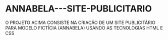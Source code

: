 # ANNABELA---SITE-PUBLICITARIO

O PROJETO ACIMA CONSISTE NA CRIAÇÃO DE UM SITE PUBLICITÁRIO PARA MODELO FICTÍCIA (ANNABELA) USANDO AS TECNOLOGIAS HTML E CSS
